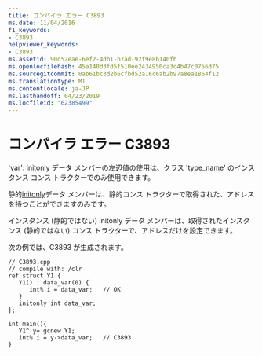 ```yaml
---
title: コンパイラ エラー C3893
ms.date: 11/04/2016
f1_keywords:
- C3893
helpviewer_keywords:
- C3893
ms.assetid: 90d52eae-6ef2-4db1-b7ad-92f9e8b140fb
ms.openlocfilehash: 45a140d3fd5f510ee2434950ca3c4b47c0756d75
ms.sourcegitcommit: 0ab61bc3d2b6cfbd52a16c6ab2b97a8ea1864f12
ms.translationtype: MT
ms.contentlocale: ja-JP
ms.lasthandoff: 04/23/2019
ms.locfileid: "62385499"
---
```

# <a name="compiler-error-c3893"></a>コンパイラ エラー C3893

'var': initonly データ メンバーの左辺値の使用は、クラス 'type_name' のインスタンス コンス トラクターでのみ使用できます。

静的[initonly](../../dotnet/initonly-cpp-cli.md)データ メンバーは、静的コンス トラクターで取得された、アドレスを持つことができますのみです。

インスタンス (静的ではない) initonly データ メンバーは、取得されたインスタンス (静的ではない) コンス トラクターで、アドレスだけを設定できます。

次の例では、C3893 が生成されます。

```
// C3893.cpp
// compile with: /clr
ref struct Y1 {
   Y1() : data_var(0) {
      int% i = data_var;   // OK
   }
   initonly int data_var;
};

int main(){
   Y1^ y= gcnew Y1;
   int% i = y->data_var;   // C3893
}
```